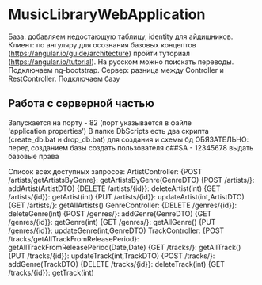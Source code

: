 # MusicLibraryWebApplication
База: добавляем недостающую таблицу, identity для айдишников.
Клиент: по ангуляру для осознания базовых концептов (https://angular.io/guide/architecture) пройти туториал (https://angular.io/tutorial). На русском можно поискать  переводы. Подключаем ng-bootstrap. 
Сервер: разница между Controller и RestController. Подключаем базу

## Работа с серверной частью
Запускается на порту - 82 (порт указывается в файле 'application.properties')
В папке DbScripts есть два скрипта (create_db.bat и drop_db.bat) для создания и схемы бд
ОБЯЗАТЕЛЬНО: перед созданием базы создать пользователя c##SA - 12345678 выдать базовые права 

Список всех доступных запросов:
ArtistController:
	{POST /artists/getArtistsByGenre}: getArtistsByGenre(GenreDTO)
	{POST /artists/}: addArtist(ArtistDTO)
	{DELETE /artists/{id}}: deleteArtist(int)
	{GET /artists/{id}}: getArtist(int)
	{PUT /artists/{id}}: updateArtist(int,ArtistDTO)
	{GET /artists/}: getAllArtists()
GenreController:
	{DELETE /genres/{id}}: deleteGenre(int)
	{POST /genres/}: addGenre(GenreDTO)
	{GET /genres/{id}}: getGenre(int)
	{GET /genres/}: getAllGenre()
	{PUT /genres/{id}}: updateGenre(int,GenreDTO)
TrackController:
	{POST /tracks/getAllTrackFromReleasePeriod}: getAllTrackFromReleasePeriod(Date,Date)
	{GET /tracks/}: getAllTrack()
	{PUT /tracks/{id}}: updateTrack(int,TrackDTO)
	{POST /tracks/}: addGenre(TrackDTO)
	{DELETE /tracks/{id}}: deleteTrack(int)
	{GET /tracks/{id}}: getTrack(int)


